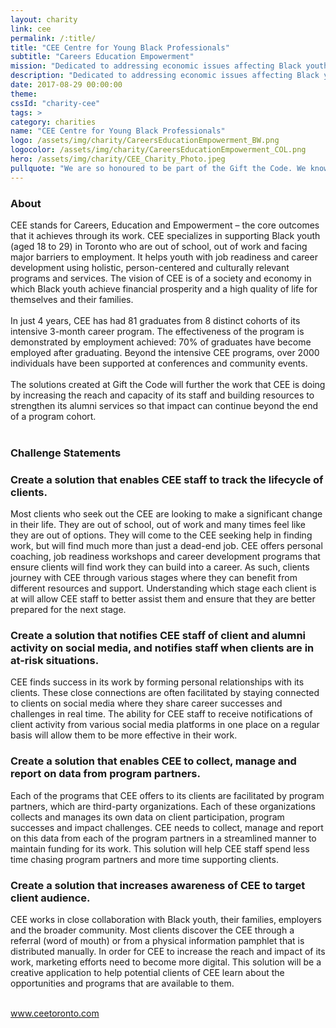 ```yaml
---
layout: charity
link: cee
permalink: /:title/
title: "CEE Centre for Young Black Professionals"
subtitle: "Careers Education Empowerment"
mission: "Dedicated to addressing economic issues affecting Black youth in Toronto"
description: "Dedicated to addressing economic issues affecting Black youth in Toronto."
date: 2017-08-29 00:00:00
theme:
cssId: "charity-cee"
tags: >
category: charities
name: "CEE Centre for Young Black Professionals"
logo: /assets/img/charity/CareersEducationEmpowerment_BW.png
logocolor: /assets/img/charity/CareersEducationEmpowerment_COL.png
hero: /assets/img/charity/CEE_Charity_Photo.jpeg
pullquote: "We are so honoured to be part of the Gift the Code. We know the ways technology can help but we rarely have the time to focus on building solutions. This is an amazing opportunity for us to work with people who can really help us to take our work to the next level."
---
```

<h3 class="charity-anchored-title anchored-title">About</h3>
CEE stands for Careers, Education and Empowerment – the core outcomes that it achieves through its work. CEE specializes in supporting Black youth (aged 18 to 29) in Toronto who are out of school, out of work and facing major barriers to employment. It helps youth with job readiness and career development using holistic, person-centered and culturally relevant programs and services. The vision of CEE is of a society and economy in which Black youth achieve financial prosperity and a high quality of life for themselves and their families.
<br />
<br />
In just 4 years, CEE has had 81 graduates from 8 distinct cohorts of its intensive 3-month career program. The effectiveness of the program is demonstrated by employment achieved: 70% of graduates have become employed after graduating. Beyond the intensive CEE programs, over 2000 individuals have been supported at conferences and community events.
<br />
<br />
The solutions created at Gift the Code will further the work that CEE is doing by increasing the reach and capacity of its staff and building resources to strengthen its alumni services so that impact can continue beyond the end of a program cohort.
<br />
<br />

<h3 class="charity-anchored-title anchored-title">Challenge Statements</h3>

<div class="content-accordion">
  <div class="content-accordion-title">
    <span class="content-accordion-triangle-expand"></span>
    <h3>Create a solution that enables CEE staff to track the lifecycle of clients.</h3>
  </div>

  <p class="content-accordion-body">
    Most clients who seek out the CEE are looking to make a significant change in their life. They are out of school, out of work and many times feel like they are out of options. They will come to the CEE seeking help in finding work, but will find much more than just a dead-end job. CEE offers personal coaching, job readiness workshops and career development programs that ensure  clients will find work they can build into a career. As such, clients journey with CEE through various stages where they can benefit from different resources and support. Understanding which stage each client is at will allow CEE staff to better assist them and ensure that they are better prepared for the next stage.
  </p>
</div>

<div class="content-accordion">
  <div class="content-accordion-title">
    <span class="content-accordion-triangle-expand"></span>
    <h3>Create a solution that notifies CEE staff of client and alumni activity on social media, and notifies staff when clients are in at-risk situations.</h3>
  </div>

  <p class="content-accordion-body">
    CEE finds success in its work by forming personal relationships with its clients. These close connections are often facilitated by staying connected to clients on social media where they share career successes and challenges in real time. The ability for CEE staff to receive notifications of client activity from various social media platforms in one place on a regular basis will allow them to be more effective in their work.
  </p>
</div>

<div class="content-accordion">
  <div class="content-accordion-title">
    <span class="content-accordion-triangle-expand"></span>
    <h3>Create a solution that enables CEE to collect, manage and report on data from program partners.</h3>
  </div>

  <p class="content-accordion-body">
    Each of the programs that CEE offers to its clients are facilitated by program partners, which are third-party organizations. Each of these organizations collects and manages its own data on client participation, program successes and impact challenges. CEE needs to collect, manage and report on this data from each of the program partners in a streamlined manner to maintain funding for its work. This solution will help CEE staff spend less time chasing program partners and more time supporting clients.
  </p>
</div>

<div class="content-accordion">
  <div class="content-accordion-title">
    <span class="content-accordion-triangle-expand"></span>
    <h3>Create a solution that increases awareness of CEE to target client audience.</h3>
  </div>

  <p class="content-accordion-body">
    CEE works in close collaboration with Black youth, their families, employers and the broader community. Most clients discover the CEE through a referral (word of mouth) or from a physical information pamphlet that is distributed manually. In order for CEE to increase the reach and impact of its work,  marketing efforts need to become more digital. This solution will be a creative application to help potential clients of CEE learn about the opportunities and programs that are available to them.
  </p>
</div>
<br />
<a href="http://ceetoronto.com/">www.ceetoronto.com</a>
